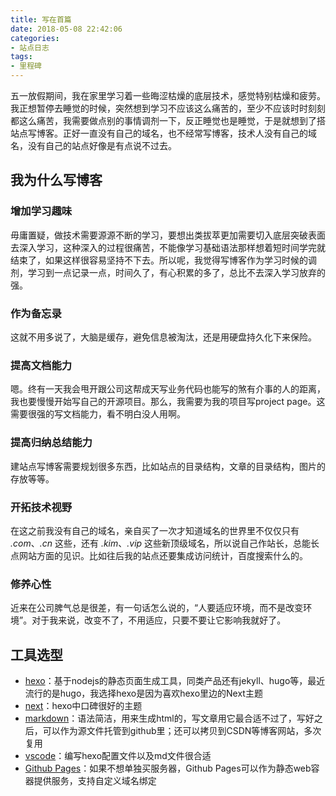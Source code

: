 ```yaml
---
title: 写在首篇
date: 2018-05-08 22:42:06
categories:
- 站点日志
tags:
- 里程碑
---
```


五一放假期间，我在家里学习着一些晦涩枯燥的底层技术，感觉特别枯燥和疲劳。我正想暂停去睡觉的时候，突然想到学习不应该这么痛苦的，至少不应该时时刻刻都这么痛苦，我需要做点别的事情调剂一下，反正睡觉也是睡觉，于是就想到了搭站点写博客。正好一直没有自己的域名，也不经常写博客，技术人没有自己的域名，没有自己的站点好像是有点说不过去。
<!-- more -->
## 我为什么写博客
### 增加学习趣味
毋庸置疑，做技术需要源源不断的学习，要想出类拔萃更加需要切入底层突破表面去深入学习，这种深入的过程很痛苦，不能像学习基础语法那样想着短时间学完就结束了，如果这样很容易坚持不下去。所以呢，我觉得写博客作为学习时候的调剂，学习到一点记录一点，时间久了，有心积累的多了，总比不去深入学习放弃的强。

### 作为备忘录
这就不用多说了，大脑是缓存，避免信息被淘汰，还是用硬盘持久化下来保险。

### 提高文档能力
嗯。终有一天我会甩开跟公司这帮成天写业务代码也能写的煞有介事的人的距离，我也要慢慢开始写自己的开源项目。那么，我需要为我的项目写project page。这需要很强的写文档能力，看不明白没人用啊。

### 提高归纳总结能力
建站点写博客需要规划很多东西，比如站点的目录结构，文章的目录结构，图片的存放等等。

### 开拓技术视野
在这之前我没有自己的域名，亲自买了一次才知道域名的世界里不仅仅只有 *.com*、*.cn* 这些，还有 *.kim*、*.vip* 这些新顶级域名，所以说自己作站长，总能长点网站方面的见识。比如往后我的站点还要集成访问统计，百度搜索什么的。

### 修养心性
近来在公司脾气总是很差，有一句话怎么说的，“人要适应环境，而不是改变环境”。对于我来说，改变不了，不用适应，只要不要让它影响我就好了。

## 工具选型
- [hexo](https://hexo.io/)：基于nodejs的静态页面生成工具，同类产品还有jekyll、hugo等，最近流行的是hugo，我选择hexo是因为喜欢hexo里边的Next主题
- [next](https://theme-next.iissnan.com/)：hexo中口碑很好的主题
- [markdown](https://www.appinn.com/markdown/index.html)：语法简洁，用来生成html的，写文章用它最合适不过了，写好之后，可以作为源文件托管到github里；还可以拷贝到CSDN等博客网站，多次复用
- [vscode](https://code.visualstudio.com/)：编写hexo配置文件以及md文件很合适
- [Github Pages](https://pages.github.com/)：如果不想单独买服务器，Github Pages可以作为静态web容器提供服务，支持自定义域名绑定
